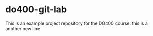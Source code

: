 # do400-git-lab

This is an example project repository for the DO400 course.
this is a another new line
